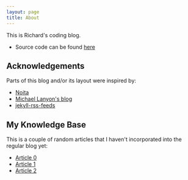 ```yaml
---
layout: page
title: About
---
```

This is Richard's coding blog.

* Source code can be found [here][github]

## Acknowledgements

Parts of this blog and/or its layout were inspired by:

* [Noita][noita]
* [Michael Lanyon's blog][lanyonm]
* [jekyll-rss-feeds][jekyll-rss-feeds]

## My Knowledge Base

This is a couple of random articles that I haven't incorporated into the
regular blog yet:

* [Article 0][article-0]
* [Article 1][article-1]
* [Article 2][article-2]

[article-0]: /pages/kb000
[article-1]: /pages/kb001
[article-2]: /pages/kb002
[github]: https://github.com/rcook/rcook.github.io
[jekyll-rss-feeds]: https://github.com/snaptortoise/jekyll-rss-feeds/
[lanyonm]: http://blog.lanyonm.org/
[noita]: https://github.com/penibelst/jekyll-noita
